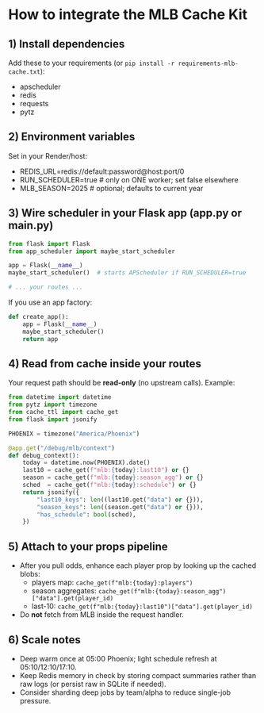 # How to integrate the MLB Cache Kit

## 1) Install dependencies
Add these to your requirements (or `pip install -r requirements-mlb-cache.txt`):
- apscheduler
- redis
- requests
- pytz

## 2) Environment variables
Set in your Render/host:
- REDIS_URL=redis://default:password@host:port/0
- RUN_SCHEDULER=true          # only on ONE worker; set false elsewhere
- MLB_SEASON=2025             # optional; defaults to current year

## 3) Wire scheduler in your Flask app (app.py or main.py)
```python
from flask import Flask
from app_scheduler import maybe_start_scheduler

app = Flask(__name__)
maybe_start_scheduler()  # starts APScheduler if RUN_SCHEDULER=true

# ... your routes ...
```

If you use an app factory:
```python
def create_app():
    app = Flask(__name__)
    maybe_start_scheduler()
    return app
```

## 4) Read from cache inside your routes
Your request path should be **read-only** (no upstream calls). Example:
```python
from datetime import datetime
from pytz import timezone
from cache_ttl import cache_get
from flask import jsonify

PHOENIX = timezone("America/Phoenix")

@app.get("/debug/mlb/context")
def debug_context():
    today = datetime.now(PHOENIX).date()
    last10 = cache_get(f"mlb:{today}:last10") or {}
    season = cache_get(f"mlb:{today}:season_agg") or {}
    sched  = cache_get(f"mlb:{today}:schedule") or {}
    return jsonify({
        "last10_keys": len((last10.get("data") or {})),
        "season_keys": len((season.get("data") or {})),
        "has_schedule": bool(sched),
    })
```

## 5) Attach to your props pipeline
- After you pull odds, enhance each player prop by looking up the cached blobs:
  - players map: `cache_get(f"mlb:{today}:players")`
  - season aggregates: `cache_get(f"mlb:{today}:season_agg")["data"].get(player_id)`
  - last-10: `cache_get(f"mlb:{today}:last10")["data"].get(player_id)`
- Do **not** fetch from MLB inside the request handler.

## 6) Scale notes
- Deep warm once at 05:00 Phoenix; light schedule refresh at 05:10/12:10/17:10.
- Keep Redis memory in check by storing compact summaries rather than raw logs (or persist raw in SQLite if needed).
- Consider sharding deep jobs by team/alpha to reduce single-job pressure.
